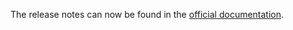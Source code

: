The release notes can now be found in the [official documentation](https://cdmdotnet.github.io/Manatee.Trello/release-notes.html).

